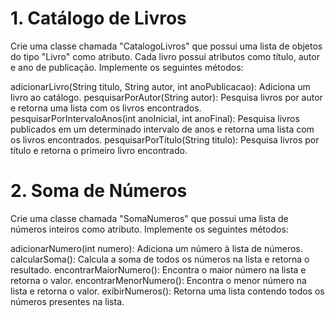 # 1. Catálogo de Livros
Crie uma classe chamada "CatalogoLivros" que possui uma lista de objetos do tipo "Livro" como atributo. Cada livro possui atributos como título, autor e ano de publicação. Implemente os seguintes métodos:

adicionarLivro(String titulo, String autor, int anoPublicacao): Adiciona um livro ao catálogo.
pesquisarPorAutor(String autor): Pesquisa livros por autor e retorna uma lista com os livros encontrados.
pesquisarPorIntervaloAnos(int anoInicial, int anoFinal): Pesquisa livros publicados em um determinado intervalo de anos e retorna uma lista com os livros encontrados.
pesquisarPorTitulo(String titulo): Pesquisa livros por título e retorna o primeiro livro encontrado.


# 2. Soma de Números
Crie uma classe chamada "SomaNumeros" que possui uma lista de números inteiros como atributo. Implemente os seguintes métodos:

adicionarNumero(int numero): Adiciona um número à lista de números.
calcularSoma(): Calcula a soma de todos os números na lista e retorna o resultado.
encontrarMaiorNumero(): Encontra o maior número na lista e retorna o valor.
encontrarMenorNumero(): Encontra o menor número na lista e retorna o valor.
exibirNumeros(): Retorna uma lista contendo todos os números presentes na lista.


